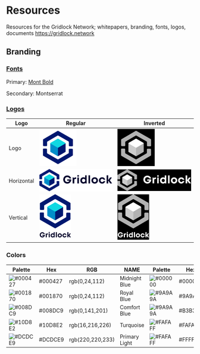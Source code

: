 # Resources
Resources for the Gridlock Network; whitepapers, branding, fonts, logos, documents https://gridlock.network

## Branding

### [Fonts](/fonts/Fonts.pdf)
Primary: [Mont Bold](/fonts)

Secondary: Montserrat

### [Logos](/logos/png)
|Logo|Regular|Inverted|
|---|---|---|
|Logo| <img src="./logos/png/BG Logo.png" width="100"/> | <img src="./logos/png/BG Inverted Logo.png" width="100"/> |
|Horizontal| <img src="./logos/png/BG Logo HText.png" width="275"/> | <img src="./logos/png/BG Inverted Logo HText.png" width="275"/> |
|Vertical| <img src="./logos/png/BG Logo VText.png" width="85"/> | <img src="./logos/png/BG Inverted Logo VText.png" width="85"/> |



### Colors

| Palette | Hex     | RGB     | NAME        | Palette            | Hex                | RGB     | NAME                   |
|---------|---------|---------|-------------|--------------------|--------------------|---------|------------------------|
| ![#000427](https://placehold.it/15/000427/000000?text=+) | #000427 | rgb(0,24,112) | Midnight Blue | ![#000000](https://placehold.it/15/000000/000000?text=+) | #000000 | rgb(0,0,0) | Black |
| ![#001870](https://placehold.it/15/001870/000000?text=+)            | #001870  |     rgb(0,24,112)     | Royal Blue | ![#9A9A9A](https://placehold.it/15/9A9A9A/000000?text=+) | #9A9A9A | rgb(154,154,154) | Dark Grey   |
| ![#008DC9](https://placehold.it/15/008DC9/000000?text=+)           | #008DC9    |     rgb(0,141,201)        | Comfort Blue        | ![#9A9A9A](https://placehold.it/15/B3B3B3/000000?text=+) | #B3B3B3 | rgb(179,179,179) | Grey        |
| ![#10D8E2](https://placehold.it/15/10D8E2/000000?text=+)            | #10D8E2    |     rgb(16,216,226)        | Turquoise      | ![#FAFAFF](https://placehold.it/15/FAFAFF/000000?text=+) | #FAFAFF | rgb(250,250,255) | Ghost White |
| ![#DCDCE9](https://placehold.it/15/DCDCE9/000000?text=+) | #DCDCE9 |     rgb(220,220,233)| Primary Light| ![#FAFAFF](https://placehold.it/15/FFFFFF/000000?text=+)          | #FFFFFF       | rgb(255,255,255) | White  |
